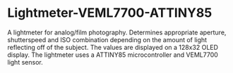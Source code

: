 # Lightmeter-VEML7700-ATTINY85
A lightmeter for analog/film photography. Determines appropriate aperture, shutterspeed and ISO combination depending on the amount of light reflecting off of the subject. The values are displayed on a 128x32 OLED display. The lightmeter uses a ATTINY85 microcontroller and VEML7700 light sensor.
